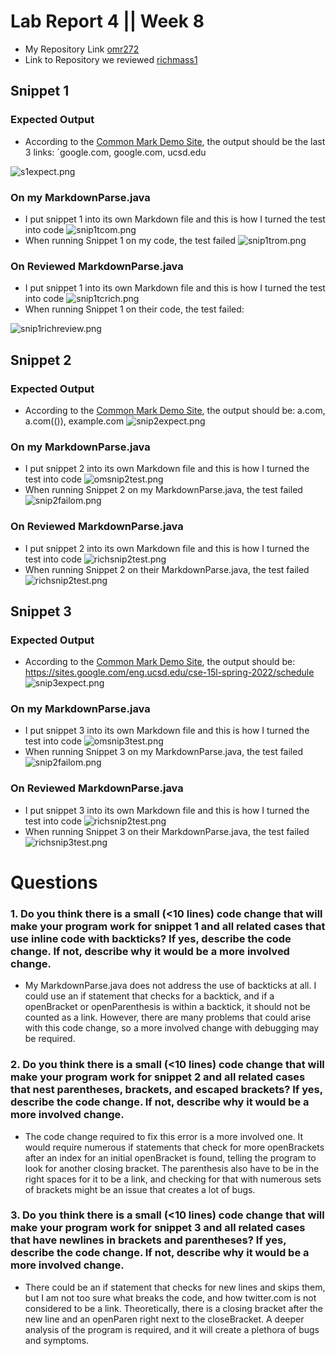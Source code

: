 # Lab Report 4 || Week 8

- My Repository Link
[omr272](https://github.com/omr272/markdown-parser)
- Link to Repository we reviewed [richmass1](https://github.com/richmass1/markdown-parser)

## Snippet 1
### Expected Output
- According to the [Common Mark Demo Site](https://spec.commonmark.org/dingus/), the output should be the last 3 links: `google.com, google.com, ucsd.edu

![s1expect.png](s1expect.png)

### On my MarkdownParse.java
- I put snippet 1 into its own Markdown file and this is how I turned the test into code
![snip1tcom.png](snip1tcom.png)
- When running Snippet 1 on my code, the test failed
![snip1trom.png](snip1trom.png)

### On Reviewed MarkdownParse.java
- I put snippet 1 into its own Markdown file and this is how I turned the test into code
![snip1tcrich.png](snip1richcode.png)
- When running Snippet 1 on their code, the test failed:

![snip1richreview.png](snip1richreview.png)

## Snippet 2
### Expected Output
- According to the [Common Mark Demo Site](https://spec.commonmark.org/dingus/), the output should be: a.com, a.com(()), example.com
![snip2expect.png](snip2expect.png)
### On my MarkdownParse.java
- I put snippet 2 into its own Markdown file and this is how I turned the test into code
![omsnip2test.png](omsnip2test.png)
- When running Snippet 2 on my MarkdownParse.java, the test failed
![snip2failom.png](snip2failom.png)

### On Reviewed MarkdownParse.java
- I put snippet 2 into its own Markdown file and this is how I turned the test into code
![richsnip2test.png](richsnip2test.png)
- When running Snippet 2 on their MarkdownParse.java, the test failed
![richsnip2test.png](snip2richfail.png)

## Snippet 3
### Expected Output
- According to the [Common Mark Demo Site](https://spec.commonmark.org/dingus/), the output should be: https://sites.google.com/eng.ucsd.edu/cse-15l-spring-2022/schedule
![snip3expect.png](snip2expectreal.png)
### On my MarkdownParse.java
- I put snippet 3 into its own Markdown file and this is how I turned the test into code
![omsnip3test.png](snip3codeom.png)
- When running Snippet 3 on my MarkdownParse.java, the test failed
![snip2failom.png](om3fail.png)

### On Reviewed MarkdownParse.java
- I put snippet 3 into its own Markdown file and this is how I turned the test into code
![richsnip2test.png](snip3coderich.png)
- When running Snippet 3 on their MarkdownParse.java, the test failed
![richsnip3test.png](rich3fail.png)

# Questions

### 1. Do you think there is a small (<10 lines) code change that will make your program work for snippet 1 and all related cases that use inline code with backticks? If yes, describe the code change. If not, describe why it would be a more involved change.

- My MarkdownParse.java does not address the use of backticks at all. I could use an if statement that checks for a backtick, and if a openBracket or openParenthesis is within a backtick, it should not be counted as a link. However, there are many problems that could arise with this code change, so a more involved change with debugging may be required.

### 2. Do you think there is a small (<10 lines) code change that will make your program work for snippet 2 and all related cases that nest parentheses, brackets, and escaped brackets? If yes, describe the code change. If not, describe why it would be a more involved change.

- The code change required to fix this error is a more involved one. It would require numerous if statements that check for more openBrackets after an index for an initial openBracket is found, telling the program to look for another closing bracket. The parenthesis also have to be in the right spaces for it to be a link, and checking for that with numerous sets of brackets might be an issue that creates a lot of bugs.

### 3. Do you think there is a small (<10 lines) code change that will make your program work for snippet 3 and all related cases that have newlines in brackets and parentheses? If yes, describe the code change. If not, describe why it would be a more involved change.
- There could be an if statement that checks for new lines and skips them, but I am not too sure what breaks the code, and how twitter.com is not considered to be a link. Theoretically, there is a closing bracket after the new line and an openParen right next to the closeBracket. A deeper analysis of the program is required, and it will create a plethora of bugs and symptoms.







